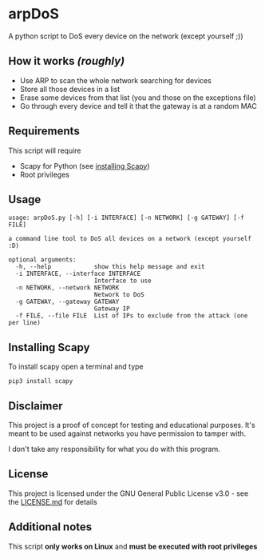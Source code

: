 # arpDoS
A python script to DoS every device on the network (except yourself ;))

## How it works _(roughly)_
* Use ARP to scan the whole network searching for devices
* Store all those devices in a list
* Erase some devices from that list (you and those on the exceptions file)
* Go through every device and tell it that the gateway is at a random MAC


## Requirements
This script will require
* Scapy for Python (see [installing Scapy](#installing-scapy))
* Root privileges

## Usage
```
usage: arpDoS.py [-h] [-i INTERFACE] [-n NETWORK] [-g GATEWAY] [-f FILE]

a command line tool to DoS all devices on a network (except yourself :D)

optional arguments:
  -h, --help            show this help message and exit
  -i INTERFACE, --interface INTERFACE
                        Interface to use
  -n NETWORK, --network NETWORK
                        Network to DoS
  -g GATEWAY, --gateway GATEWAY
                        Gateway IP
  -f FILE, --file FILE  List of IPs to exclude from the attack (one per line)
```

## Installing Scapy
To install scapy open a terminal and type
```
pip3 install scapy
```
## Disclaimer
This project is a proof of concept for testing and educational purposes.
It's meant to be used against networks you have permission to tamper with.

I don't take any responsibility for what you do with this program.

## License
This project is licensed under the GNU General Public License v3.0 - see the [LICENSE.md](LICENSE) for details

## Additional notes
This script **only works on Linux** and **must be executed with root privileges**
